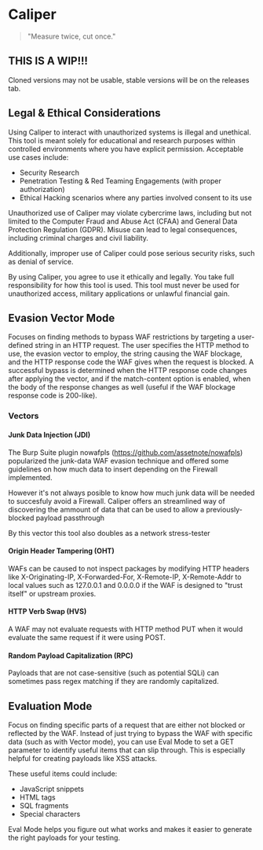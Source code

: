 # Caliper

> "Measure twice, cut once."

## THIS IS A WIP!!!
Cloned versions may not be usable, stable versions will be on the releases tab.

## Legal & Ethical Considerations
Using Caliper to interact with unauthorized systems is illegal and unethical. This tool is meant solely for educational and research purposes within controlled environments where you have explicit permission. Acceptable use cases include:

- Security Research
- Penetration Testing & Red Teaming Engagements (with proper authorization)
- Ethical Hacking scenarios where any parties involved consent to its use

Unauthorized use of Caliper may violate cybercrime laws, including but not limited to the Computer Fraud and Abuse Act (CFAA) and General Data Protection Regulation (GDPR). Misuse can lead to legal consequences, including criminal charges and civil liability.

Additionally, improper use of Caliper could pose serious security risks, such as denial of service.

By using Caliper, you agree to use it ethically and legally. You take full responsibility for how this tool is used. This tool must never be used for unauthorized access, military applications or unlawful financial gain.

## Evasion Vector Mode
Focuses on finding methods to bypass WAF restrictions by targeting a user-defined string in an HTTP request. The user specifies the HTTP method to use, the evasion vector to employ, the string causing the WAF blockage, and the HTTP response code the WAF gives when the request is blocked. A successful bypass is determined when the HTTP response code changes after applying the vector, and if the match-content option is enabled, when the body of the response changes as well (useful if the WAF blockage response code is 200-like).

### Vectors
#### Junk Data Injection (JDI)
The Burp Suite plugin nowafpls (https://github.com/assetnote/nowafpls) popularized the junk-data WAF evasion technique and offered some guidelines on how much data to insert depending on the Firewall implemented. 

However it's not always posible to know how much junk data will be needed to succesfuly avoid a Firewall. Caliper offers an streamlined way of discovering the ammount of data that can be used to allow a previously-blocked payload passthrough

By this vector this tool also doubles as a network stress-tester

#### Origin Header Tampering (OHT)
WAFs can be caused to not inspect packages by modifying HTTP headers like X-Originating-IP, X-Forwarded-For, X-Remote-IP, X-Remote-Addr to local values such as 127.0.0.1 and 0.0.0.0 if the WAF is designed to "trust itself" or upstream proxies.

#### HTTP Verb Swap (HVS)
A WAF may not evaluate requests with HTTP method PUT when it would evaluate the same request if it were using POST.

#### Random Payload Capitalization (RPC)
Payloads that are not case-sensitive (such as potential SQLi) can sometimes pass regex matching if they are randomly capitalized.

## Evaluation Mode
Focus on finding specific parts of a request that are either not blocked or reflected by the WAF. Instead of just trying to bypass the WAF with specific data (such as with Vector mode), you can use Eval Mode to set a GET parameter to identify useful items that can slip through. This is especially helpful for creating payloads like XSS attacks.

These useful items could include:

- JavaScript snippets
- HTML tags
- SQL fragments
- Special characters

Eval Mode helps you figure out what works and makes it easier to generate the right payloads for your testing.
